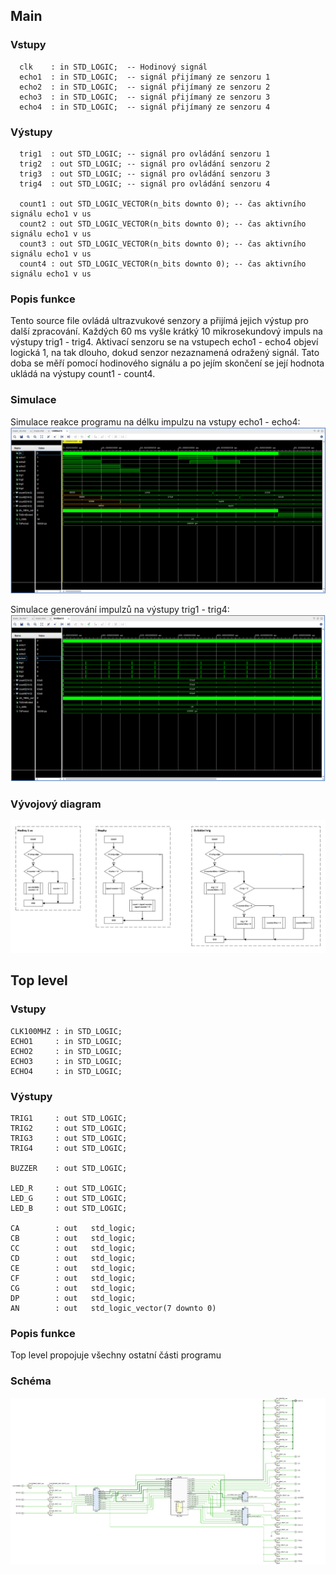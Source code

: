 ## Main

### Vstupy

      clk    : in STD_LOGIC;  -- Hodinový signál
      echo1  : in STD_LOGIC;  -- signál přijímaný ze senzoru 1
      echo2  : in STD_LOGIC;  -- signál přijímaný ze senzoru 2
      echo3  : in STD_LOGIC;  -- signál přijímaný ze senzoru 3
      echo4  : in STD_LOGIC;  -- signál přijímaný ze senzoru 4

### Výstupy

      trig1  : out STD_LOGIC; -- signál pro ovládání senzoru 1
      trig2  : out STD_LOGIC; -- signál pro ovládání senzoru 2
      trig3  : out STD_LOGIC; -- signál pro ovládání senzoru 3
      trig4  : out STD_LOGIC; -- signál pro ovládání senzoru 4

      count1 : out STD_LOGIC_VECTOR(n_bits downto 0); -- čas aktivního signálu echo1 v us
      count2 : out STD_LOGIC_VECTOR(n_bits downto 0); -- čas aktivního signálu echo1 v us
      count3 : out STD_LOGIC_VECTOR(n_bits downto 0); -- čas aktivního signálu echo1 v us
      count4 : out STD_LOGIC_VECTOR(n_bits downto 0); -- čas aktivního signálu echo1 v us

### Popis funkce
Tento source file ovládá ultrazvukové senzory a přijímá jejich výstup pro další zpracování. Každých 60 ms vyšle krátký 10 mikrosekundový impuls na výstupy trig1 - trig4. Aktivací senzoru se na vstupech echo1 - echo4 objeví logická 1, na tak dlouho, dokud senzor nezaznamená odražený signál. Tato doba se měří pomocí hodinového signálu a po jejím skončení se její hodnota ukládá na výstupy count1 - count4.

### Simulace
Simulace reakce programu na délku impulzu na vstupy echo1 - echo4:
![Simulace echo](echo_sim.png)

Simulace generování impulzů na výstupy trig1 - trig4:
![Simulace trig](trig_sim.png)

### Vývojový diagram
![Main vývojový diagram](main_diagram.png)



## Top level

### Vstupy
    CLK100MHZ : in STD_LOGIC;
    ECHO1     : in STD_LOGIC;
    ECHO2     : in STD_LOGIC;
    ECHO3     : in STD_LOGIC;
    ECHO4     : in STD_LOGIC;

### Výstupy
    TRIG1     : out STD_LOGIC;
    TRIG2     : out STD_LOGIC;
    TRIG3     : out STD_LOGIC;
    TRIG4     : out STD_LOGIC;
    
    BUZZER    : out STD_LOGIC;
    
    LED_R     : out STD_LOGIC;
    LED_G     : out STD_LOGIC;
    LED_B     : out STD_LOGIC;
    
    CA        : out   std_logic;                     
    CB        : out   std_logic;                     
    CC        : out   std_logic;                     
    CD        : out   std_logic;                     
    CE        : out   std_logic;                     
    CF        : out   std_logic;                     
    CG        : out   std_logic;                     
    DP        : out   std_logic;                     
    AN        : out   std_logic_vector(7 downto 0)

### Popis funkce
Top level propojuje všechny ostatní části programu

### Schéma
![Schéma](schema.png)